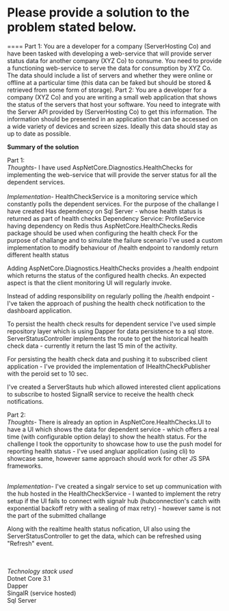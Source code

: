 # Please provide a solution to the problem stated below.

====
Part 1:
You are a developer for a company (ServerHosting Co) and have been tasked with developing a web-service that will provide server status data for another company (XYZ Co) to consume.
You need to provide a functioning web-service to serve the data for consumption by XYZ Co. The data should include a list of servers and whether they were online or offline at a particular
time (this data can be faked but should be stored & retrieved from some form of storage).
Part 2:
You are a developer for a company (XYZ Co) and you are writing a small web application that shows the status of the servers that host your software.
You need to integrate with the Server API provided by (ServerHosting Co) to get this information. The information should be presented in an application that can be accessed on a wide variety of devices and screen sizes. Ideally this data should stay as up to date as possible.

**Summary of the solution**

Part 1:
<br />
_Thoughts-_
I have used AspNetCore.Diagnostics.HealthChecks for implementing the web-service that will provide the server status for all the dependent services.
<br />
<br />
_Implementation-_
HealthCheckService is a monitoring service which constantly polls the dependent services. For the purpose of the challange I have created
Has dependency on Sql Server - whose health status is returned as part of health checks
Dependency Service:
ProfileService having dependency on Redis thus AspNetCore.HealthChecks.Redis package should be used when configuring the health check
For the purpose of challange and to simulate the failure scenario I've used a custom implementation to modify behaviour of /health endpoint to randomly return different health status

Adding AspNetCore.Diagnostics.HealthChecks provides a /health endpoint which returns the status of the configured health checks. An expected aspect is that the client monitoring
UI will regularly invoke.

Instead of adding responsibility on regularly polling the /health endpoint - I've taken the approach of pushing the health check notification to the dashboard application.

To persist the health check results for dependent service I've used simple repository layer which is using Dapper for data persistence to a sql store.
ServerStatusController implements the route to get the historical health check data - currently it return the last 15 min of the activity.

For persisting the health check data and pushing it to subscribed client application - I've provided the implementation of IHealthCheckPublisher with the peroid set to 10 sec.

I've created a ServerStauts hub which allowed interested client applications to subscribe to hosted SignalR service to receive the health check notifications.

Part 2:
<br />
_Thoughts-_
There is already an option in AspNetCore.HealthChecks.UI to have a UI which shows the data for dependent service - which offers a real time (with configurable option delay) to show the health status.
For the challenge I took the opportunity to showcase how to use the push model for reporting health status - I've used angluar application (using cli) to showcase same, however same approach
should work for other JS SPA frameworks.
<br /><br />

_Implementation-_
I've created a singalr service to set up communication with the hub hosted in the HealthCheckService - I wanted to implement the retry setup if the UI fails to connect with signalr hub
(hubconnection's catch with exponential backoff retry with a sealing of max retry) - however same is not the part of the submitted challange

Along with the realtime health status nofication, UI also using the ServerStatusController to get the data, which can be refreshed using "Refresh" event.

<br /><br />
_Technology stack used_
<br />
Dotnet Core 3.1
<br />
Dapper
<br />
SingalR (service hosted)
<br />
Sql Server
